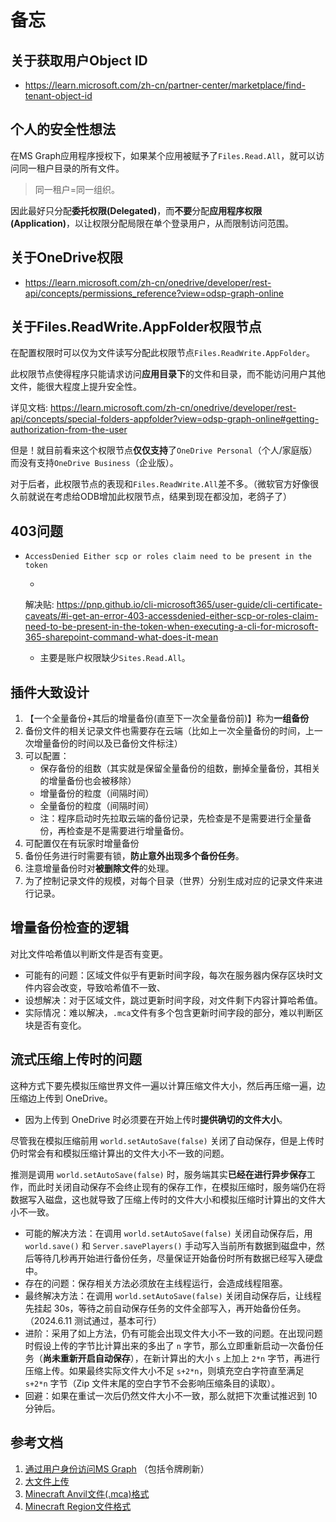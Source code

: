 # 备忘

## 关于获取用户Object ID

* https://learn.microsoft.com/zh-cn/partner-center/marketplace/find-tenant-object-id

## 个人的安全性想法

在MS Graph应用程序授权下，如果某个应用被赋予了`Files.Read.All`，就可以访问同一租户目录的所有文件。

> 同一租户=同一组织。

因此最好只分配**委托权限(Delegated)**，而**不要**分配**应用程序权限(Application)**，以让权限分配局限在单个登录用户，从而限制访问范围。

## 关于OneDrive权限

* https://learn.microsoft.com/zh-cn/onedrive/developer/rest-api/concepts/permissions_reference?view=odsp-graph-online

## 关于Files.ReadWrite.AppFolder权限节点

在配置权限时可以仅为文件读写分配此权限节点`Files.ReadWrite.AppFolder`。

此权限节点使得程序只能请求访问**应用目录下**的文件和目录，而不能访问用户其他文件，能很大程度上提升安全性。

详见文档: https://learn.microsoft.com/zh-cn/onedrive/developer/rest-api/concepts/special-folders-appfolder?view=odsp-graph-online#getting-authorization-from-the-user

但是！就目前看来这个权限节点**仅仅支持**了`OneDrive Personal`（个人/家庭版）而没有支持`OneDrive Business`（企业版）。

对于后者，此权限节点的表现和`Files.ReadWrite.All`差不多。（微软官方好像很久前就说在考虑给ODB增加此权限节点，结果到现在都没加，老鸽子了）

## 403问题

* `AccessDenied Either scp or roles claim need to be present in the token`

    -
    解决贴: https://pnp.github.io/cli-microsoft365/user-guide/cli-certificate-caveats/#i-get-an-error-403-accessdenied-either-scp-or-roles-claim-need-to-be-present-in-the-token-when-executing-a-cli-for-microsoft-365-sharepoint-command-what-does-it-mean
    - 主要是账户权限缺少`Sites.Read.All`。

## 插件大致设计

1. 【一个全量备份+其后的增量备份(直至下一次全量备份前)】称为**一组备份**
2. 备份文件的相关记录文件也需要存在云端（比如上一次全量备份的时间，上一次增量备份的时间以及已备份文件标注）
3. 可以配置：
    - 保存备份的组数（其实就是保留全量备份的组数，删掉全量备份，其相关的增量备份也会被移除）
    - 增量备份的粒度（间隔时间）
    - 全量备份的粒度（间隔时间）
    - 注：程序启动时先拉取云端的备份记录，先检查是不是需要进行全量备份，再检查是不是需要进行增量备份。
4. 可配置仅在有玩家时增量备份
5. 备份任务进行时需要有锁，**防止意外出现多个备份任务**。
6. 注意增量备份时对**被删除文件**的处理。
7. 为了控制记录文件的规模，对每个目录（世界）分别生成对应的记录文件来进行记录。

## 增量备份检查的逻辑

对比文件哈希值以判断文件是否有变更。

* 可能有的问题：区域文件似乎有更新时间字段，每次在服务器内保存区块时文件内容会改变，导致哈希值不一致、
* 设想解决：对于区域文件，跳过更新时间字段，对文件剩下内容计算哈希值。
* 实际情况：难以解决，`.mca`文件有多个包含更新时间字段的部分，难以判断区块是否有变化。

## 流式压缩上传时的问题

这种方式下要先模拟压缩世界文件一遍以计算压缩文件大小，然后再压缩一遍，边压缩边上传到 OneDrive。

* 因为上传到 OneDrive 时必须要在开始上传时**提供确切的文件大小**。

尽管我在模拟压缩前用 `world.setAutoSave(false)` 关闭了自动保存，但是上传时仍时常会有和模拟压缩计算出的文件大小不一致的问题。  

推测是调用 `world.setAutoSave(false)` 时，服务端其实**已经在进行异步保存**工作，而此时关闭自动保存不会终止现有的保存工作，在模拟压缩时，服务端仍在将数据写入磁盘，这也就导致了压缩上传时的文件大小和模拟压缩时计算出的文件大小不一致。  

* 可能的解决方法：在调用 `world.setAutoSave(false)` 关闭自动保存后，用 `world.save()` 和 `Server.savePlayers()` 手动写入当前所有数据到磁盘中，然后等待几秒再开始进行备份任务，尽量保证开始备份时所有数据已经写入硬盘中。
* 存在的问题：保存相关方法必须放在主线程运行，会造成线程阻塞。
* 最终解决方法：在调用 `world.setAutoSave(false)` 关闭自动保存后，让线程先挂起 30s，等待之前自动保存任务的文件全部写入，再开始备份任务。（2024.6.11 测试通过，基本可行）
* 进阶：采用了如上方法，仍有可能会出现文件大小不一致的问题。在出现问题时假设上传的字节比计算出来的多出了 `n` 字节，那么立即重新启动一次备份任务（**尚未重新开启自动保存**），在新计算出的大小 `s` 上加上 `2*n` 字节，再进行压缩上传。如果最终实际文件大小不足 `s+2*n`，则填充空白字符直至满足 `s+2*n` 字节（Zip 文件末尾的空白字节不会影响压缩条目的读取）。
* 回避：如果在重试一次后仍然文件大小不一致，那么就把下次重试推迟到 10 分钟后。

## 参考文档

1. [通过用户身份访问MS Graph](https://learn.microsoft.com/en-us/graph/auth-v2-user?tabs=http#5-use-the-refresh-token-to-get-a-new-access-token)
   （包括令牌刷新）
2. [大文件上传](https://learn.microsoft.com/en-us/onedrive/developer/rest-api/api/driveitem_createuploadsession?view=odsp-graph-online)
3. [Minecraft Anvil文件(.mca)格式](https://wiki.biligame.com/mc/%E5%8C%BA%E5%9D%97%E6%A0%BC%E5%BC%8F)
4. [Minecraft Region文件格式](https://wiki.biligame.com/mc/%E5%8C%BA%E5%9F%9F%E6%96%87%E4%BB%B6%E6%A0%BC%E5%BC%8F)
